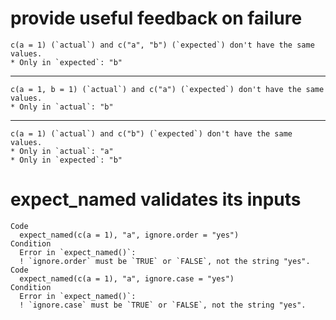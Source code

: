 # provide useful feedback on failure

    c(a = 1) (`actual`) and c("a", "b") (`expected`) don't have the same values.
    * Only in `expected`: "b"
    

---

    c(a = 1, b = 1) (`actual`) and c("a") (`expected`) don't have the same values.
    * Only in `actual`: "b"
    

---

    c(a = 1) (`actual`) and c("b") (`expected`) don't have the same values.
    * Only in `actual`: "a"
    * Only in `expected`: "b"
    

# expect_named validates its inputs

    Code
      expect_named(c(a = 1), "a", ignore.order = "yes")
    Condition
      Error in `expect_named()`:
      ! `ignore.order` must be `TRUE` or `FALSE`, not the string "yes".
    Code
      expect_named(c(a = 1), "a", ignore.case = "yes")
    Condition
      Error in `expect_named()`:
      ! `ignore.case` must be `TRUE` or `FALSE`, not the string "yes".

